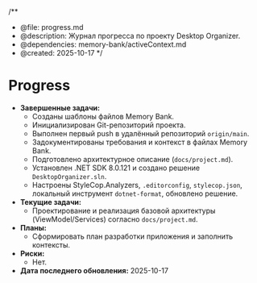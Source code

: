 /**
 * @file: progress.md
 * @description: Журнал прогресса по проекту Desktop Organizer.
 * @dependencies: memory-bank/activeContext.md
 * @created: 2025-10-17
 */

# Progress

- **Завершенные задачи:**
  - Созданы шаблоны файлов Memory Bank.
  - Инициализирован Git-репозиторий проекта.
  - Выполнен первый push в удалённый репозиторий `origin/main`.
  - Задокументированы требования и контекст в файлах Memory Bank.
  - Подготовлено архитектурное описание (`docs/project.md`).
  - Установлен .NET SDK 8.0.121 и создано решение `DesktopOrganizer.sln`.
  - Настроены StyleCop.Analyzers, `.editorconfig`, `stylecop.json`, локальный инструмент `dotnet-format`, обновлено решение.
- **Текущие задачи:**
  - Проектирование и реализация базовой архитектуры (ViewModel/Services) согласно `docs/project.md`.
- **Планы:**
  - Сформировать план разработки приложения и заполнить контексты.
- **Риски:**
  - Нет.
- **Дата последнего обновления:** 2025-10-17
